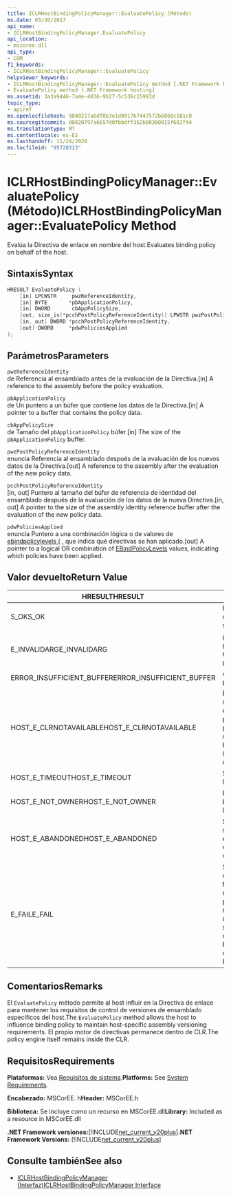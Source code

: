 ```yaml
---
title: ICLRHostBindingPolicyManager::EvaluatePolicy (Método)
ms.date: 03/30/2017
api_name:
- ICLRHostBindingPolicyManager.EvaluatePolicy
api_location:
- mscoree.dll
api_type:
- COM
f1_keywords:
- ICLRHostBindingPolicyManager::EvaluatePolicy
helpviewer_keywords:
- ICLRHostBindingPolicyManager::EvaluatePolicy method [.NET Framework hosting]
- EvaluatePolicy method [.NET Framework hosting]
ms.assetid: 3a3a9446-7a4e-4836-9b27-5c536c15993d
topic_type:
- apiref
ms.openlocfilehash: 9840217abdf8b3e1d0917b7447572b6860c181c8
ms.sourcegitcommit: d8020797a6657d0fbbdff362b80300815f682f94
ms.translationtype: MT
ms.contentlocale: es-ES
ms.lasthandoff: 11/24/2020
ms.locfileid: "95720313"
---
```

# <a name="iclrhostbindingpolicymanagerevaluatepolicy-method"></a><span data-ttu-id="442e0-102">ICLRHostBindingPolicyManager::EvaluatePolicy (Método)</span><span class="sxs-lookup"><span data-stu-id="442e0-102">ICLRHostBindingPolicyManager::EvaluatePolicy Method</span></span>

<span data-ttu-id="442e0-103">Evalúa la Directiva de enlace en nombre del host.</span><span class="sxs-lookup"><span data-stu-id="442e0-103">Evaluates binding policy on behalf of the host.</span></span>  
  
## <a name="syntax"></a><span data-ttu-id="442e0-104">Sintaxis</span><span class="sxs-lookup"><span data-stu-id="442e0-104">Syntax</span></span>  
  
```cpp  
HRESULT EvaluatePolicy (  
    [in] LPCWSTR     pwzReferenceIdentity,  
    [in] BYTE       *pbApplicationPolicy,  
    [in] DWORD       cbAppPolicySize,  
    [out, size_is(*pcchPostPolicyReferenceIdentity)] LPWSTR pwzPostPolicyReferenceIdentity,  
    [in, out] DWORD *pcchPostPolicyReferenceIdentity,  
    [out] DWORD     *pdwPoliciesApplied  
);  
```  
  
## <a name="parameters"></a><span data-ttu-id="442e0-105">Parámetros</span><span class="sxs-lookup"><span data-stu-id="442e0-105">Parameters</span></span>  

 `pwzReferenceIdentity`  
 <span data-ttu-id="442e0-106">de Referencia al ensamblado antes de la evaluación de la Directiva.</span><span class="sxs-lookup"><span data-stu-id="442e0-106">[in] A reference to the assembly before the policy evaluation.</span></span>  
  
 `pbApplicationPolicy`  
 <span data-ttu-id="442e0-107">de Un puntero a un búfer que contiene los datos de la Directiva.</span><span class="sxs-lookup"><span data-stu-id="442e0-107">[in] A pointer to a buffer that contains the policy data.</span></span>  
  
 `cbAppPolicySize`  
 <span data-ttu-id="442e0-108">de Tamaño del `pbApplicationPolicy` búfer.</span><span class="sxs-lookup"><span data-stu-id="442e0-108">[in] The size of the `pbApplicationPolicy` buffer.</span></span>  
  
 `pwzPostPolicyReferenceIdentity`  
 <span data-ttu-id="442e0-109">enuncia Referencia al ensamblado después de la evaluación de los nuevos datos de la Directiva.</span><span class="sxs-lookup"><span data-stu-id="442e0-109">[out] A reference to the assembly after the evaluation of the new policy data.</span></span>  
  
 `pcchPostPolicyReferenceIdentity`  
 <span data-ttu-id="442e0-110">[in, out] Puntero al tamaño del búfer de referencia de identidad del ensamblado después de la evaluación de los datos de la nueva Directiva.</span><span class="sxs-lookup"><span data-stu-id="442e0-110">[in, out] A pointer to the size of the assembly identity reference buffer after the evaluation of the new policy data.</span></span>  
  
 `pdwPoliciesApplied`  
 <span data-ttu-id="442e0-111">enuncia Puntero a una combinación lógica o de valores de [ebindpolicylevels (](ebindpolicylevels-enumeration.md) , que indica qué directivas se han aplicado.</span><span class="sxs-lookup"><span data-stu-id="442e0-111">[out] A pointer to a logical OR combination of [EBindPolicyLevels](ebindpolicylevels-enumeration.md) values, indicating which policies have been applied.</span></span>  
  
## <a name="return-value"></a><span data-ttu-id="442e0-112">Valor devuelto</span><span class="sxs-lookup"><span data-stu-id="442e0-112">Return Value</span></span>  
  
|<span data-ttu-id="442e0-113">HRESULT</span><span class="sxs-lookup"><span data-stu-id="442e0-113">HRESULT</span></span>|<span data-ttu-id="442e0-114">Descripción</span><span class="sxs-lookup"><span data-stu-id="442e0-114">Description</span></span>|  
|-------------|-----------------|  
|<span data-ttu-id="442e0-115">S_OK</span><span class="sxs-lookup"><span data-stu-id="442e0-115">S_OK</span></span>|<span data-ttu-id="442e0-116">La evaluación se completó correctamente.</span><span class="sxs-lookup"><span data-stu-id="442e0-116">The evaluation completed successfully.</span></span>|  
|<span data-ttu-id="442e0-117">E_INVALIDARG</span><span class="sxs-lookup"><span data-stu-id="442e0-117">E_INVALIDARG</span></span>|<span data-ttu-id="442e0-118">`pwzReferenceIdentity`O `pbApplicationPolicy` es una referencia nula.</span><span class="sxs-lookup"><span data-stu-id="442e0-118">Either `pwzReferenceIdentity` or `pbApplicationPolicy` is a null reference.</span></span>|  
|<span data-ttu-id="442e0-119">ERROR_INSUFFICIENT_BUFFER</span><span class="sxs-lookup"><span data-stu-id="442e0-119">ERROR_INSUFFICIENT_BUFFER</span></span>|<span data-ttu-id="442e0-120">`cbAppPolicySize` es demasiado pequeño.</span><span class="sxs-lookup"><span data-stu-id="442e0-120">`cbAppPolicySize` is too small.</span></span>|  
|<span data-ttu-id="442e0-121">HOST_E_CLRNOTAVAILABLE</span><span class="sxs-lookup"><span data-stu-id="442e0-121">HOST_E_CLRNOTAVAILABLE</span></span>|<span data-ttu-id="442e0-122">El Common Language Runtime (CLR) no se ha cargado en un proceso o el CLR se encuentra en un estado en el que no puede ejecutar código administrado ni procesar la llamada correctamente.</span><span class="sxs-lookup"><span data-stu-id="442e0-122">The common language runtime (CLR) has not been loaded into a process, or the CLR is in a state in which it cannot run managed code or process the call successfully.</span></span>|  
|<span data-ttu-id="442e0-123">HOST_E_TIMEOUT</span><span class="sxs-lookup"><span data-stu-id="442e0-123">HOST_E_TIMEOUT</span></span>|<span data-ttu-id="442e0-124">Se agotó el tiempo de espera de la llamada.</span><span class="sxs-lookup"><span data-stu-id="442e0-124">The call timed out.</span></span>|  
|<span data-ttu-id="442e0-125">HOST_E_NOT_OWNER</span><span class="sxs-lookup"><span data-stu-id="442e0-125">HOST_E_NOT_OWNER</span></span>|<span data-ttu-id="442e0-126">El autor de la llamada no posee el bloqueo.</span><span class="sxs-lookup"><span data-stu-id="442e0-126">The caller does not own the lock.</span></span>|  
|<span data-ttu-id="442e0-127">HOST_E_ABANDONED</span><span class="sxs-lookup"><span data-stu-id="442e0-127">HOST_E_ABANDONED</span></span>|<span data-ttu-id="442e0-128">Se canceló un evento mientras un subproceso o fibra bloqueados estaba esperando en él.</span><span class="sxs-lookup"><span data-stu-id="442e0-128">An event was canceled while a blocked thread or fiber was waiting on it.</span></span>|  
|<span data-ttu-id="442e0-129">E_FAIL</span><span class="sxs-lookup"><span data-stu-id="442e0-129">E_FAIL</span></span>|<span data-ttu-id="442e0-130">Se produjo un error grave desconocido.</span><span class="sxs-lookup"><span data-stu-id="442e0-130">An unknown catastrophic failure occurred.</span></span> <span data-ttu-id="442e0-131">Después de que un método devuelve E_FAIL, CLR ya no se puede usar en el proceso.</span><span class="sxs-lookup"><span data-stu-id="442e0-131">After a method returns E_FAIL, the CLR is no longer usable within the process.</span></span> <span data-ttu-id="442e0-132">Las llamadas subsiguientes a métodos de hospedaje devuelven HOST_E_CLRNOTAVAILABLE.</span><span class="sxs-lookup"><span data-stu-id="442e0-132">Subsequent calls to hosting methods return HOST_E_CLRNOTAVAILABLE.</span></span>|  
  
## <a name="remarks"></a><span data-ttu-id="442e0-133">Comentarios</span><span class="sxs-lookup"><span data-stu-id="442e0-133">Remarks</span></span>  

 <span data-ttu-id="442e0-134">El `EvaluatePolicy` método permite al host influir en la Directiva de enlace para mantener los requisitos de control de versiones de ensamblado específicos del host.</span><span class="sxs-lookup"><span data-stu-id="442e0-134">The `EvaluatePolicy` method allows the host to influence binding policy to maintain host-specific assembly versioning requirements.</span></span> <span data-ttu-id="442e0-135">El propio motor de directivas permanece dentro de CLR.</span><span class="sxs-lookup"><span data-stu-id="442e0-135">The policy engine itself remains inside the CLR.</span></span>  
  
## <a name="requirements"></a><span data-ttu-id="442e0-136">Requisitos</span><span class="sxs-lookup"><span data-stu-id="442e0-136">Requirements</span></span>  

 <span data-ttu-id="442e0-137">**Plataformas:** Vea [Requisitos de sistema](../../get-started/system-requirements.md).</span><span class="sxs-lookup"><span data-stu-id="442e0-137">**Platforms:** See [System Requirements](../../get-started/system-requirements.md).</span></span>  
  
 <span data-ttu-id="442e0-138">**Encabezado:** MSCorEE. h</span><span class="sxs-lookup"><span data-stu-id="442e0-138">**Header:** MSCorEE.h</span></span>  
  
 <span data-ttu-id="442e0-139">**Biblioteca:** Se incluye como un recurso en MSCorEE.dll</span><span class="sxs-lookup"><span data-stu-id="442e0-139">**Library:** Included as a resource in MSCorEE.dll</span></span>  
  
 <span data-ttu-id="442e0-140">**.NET Framework versiones:**[!INCLUDE[net_current_v20plus](../../../../includes/net-current-v20plus-md.md)]</span><span class="sxs-lookup"><span data-stu-id="442e0-140">**.NET Framework Versions:** [!INCLUDE[net_current_v20plus](../../../../includes/net-current-v20plus-md.md)]</span></span>  
  
## <a name="see-also"></a><span data-ttu-id="442e0-141">Consulte también</span><span class="sxs-lookup"><span data-stu-id="442e0-141">See also</span></span>

- [<span data-ttu-id="442e0-142">ICLRHostBindingPolicyManager (Interfaz)</span><span class="sxs-lookup"><span data-stu-id="442e0-142">ICLRHostBindingPolicyManager Interface</span></span>](iclrhostbindingpolicymanager-interface.md)
